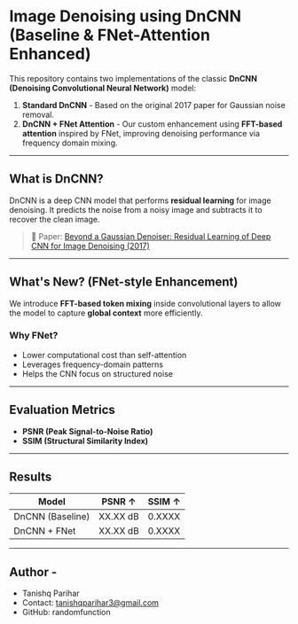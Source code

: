 # Image Denoising using DnCNN (Baseline & FNet-Attention Enhanced)

This repository contains two implementations of the classic **DnCNN (Denoising Convolutional Neural Network)** model:

1. **Standard DnCNN** - Based on the original 2017 paper for Gaussian noise removal.
2. **DnCNN + FNet Attention** - Our custom enhancement using **FFT-based attention** inspired by FNet, improving denoising performance via frequency domain mixing.

---

## What is DnCNN?

DnCNN is a deep CNN model that performs **residual learning** for image denoising. It predicts the noise from a noisy image and subtracts it to recover the clean image.

> 📄 Paper: [Beyond a Gaussian Denoiser: Residual Learning of Deep CNN for Image Denoising (2017)](https://arxiv.org/abs/1608.03981)

---

## What's New? (FNet-style Enhancement)

We introduce **FFT-based token mixing** inside convolutional layers to allow the model to capture **global context** more efficiently.

### Why FNet?

- Lower computational cost than self-attention
- Leverages frequency-domain patterns
- Helps the CNN focus on structured noise

---

## Evaluation Metrics

- **PSNR (Peak Signal-to-Noise Ratio)**
- **SSIM (Structural Similarity Index)**

---

## Results

| Model            | PSNR ↑  | SSIM ↑ |
|------------------|---------|--------|
| DnCNN (Baseline) | XX.XX dB | 0.XXXX |
| DnCNN + FNet     | XX.XX dB | 0.XXXX |

---

## Author -

- Tanishq Parihar
- Contact: tanishqparihar3@gmail.com
- GitHub: randomfunction
